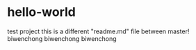 # hello-world
test project
this is a different "readme.md" file between master!
biwenchong biwenchong biwenchong 
